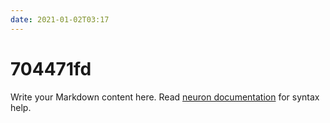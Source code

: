 ```yaml
---
date: 2021-01-02T03:17
---
```


# 704471fd

Write your Markdown content here. Read [neuron documentation](https://neuron.zettel.page/2011404.html) for syntax help.

